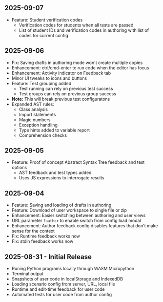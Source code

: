 ## 2025-09-07
- Feature: Student verification codes
  - Verification codes for students when all tests are passed
  - List of student IDs and verification codes in authoring with list of codes for current config

## 2025-09-06
- Fix: Saving drafts in authoring mode won't create multiple copies
- Enhancement: ctrl/cmd-enter to run code when the editor has focus
- Enhancement: Activity indicator on Feedback tab
- Minor UI tweaks to icons and buttons
- Feature: Test grouping added
  - Test running can rely on previous test success
  - Test groups can rely on previous group success
- **Note:** This will break previous test configuratons
- Expanded AST rules:
  - Class analysis
  - Import statements
  - Magic numbers
  - Exception handling
  - Type hints added to variable report
  - Comprehension checks

## 2025-09-05
- Feature: Proof of concept Abstract Syntax Tree feedback and test options
  - AST feedback and test types added
  - Uses JS expressions to interrogate results

## 2025-09-04
- Feature: Saving and loading of drafts in authoring
- Feature: Download of user workspace to single file or zip
- Enhancement: Easier switching between authoring and user views
- URL parameter `?author` to enable switch from config load modal
- Enhancement: Author feedback config disables features that don't make sense for the context
- Fix: Runtime feedback works now
- Fix: stdin feedback works now

## 2025-08-31 - Initial Release
- Runing Python programs locally through WASM Micropython
- Terminal output
- Snapshots of user code in localStorage and IndexedDB
- Loading scenario config from server, URL, local file
- Runtime and edit-time feedback for user code
- Automated tests for user code from author config